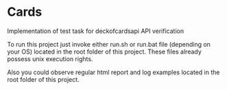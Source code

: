 # Cards
Implementation of test task for deckofcardsapi API verification

To run this project just invoke either run.sh or run.bat file (depending on your OS) located in the root folder of this project. These files already possess unix execution rights.

Also you could observe regular html report and log examples located in the root folder of this project.
